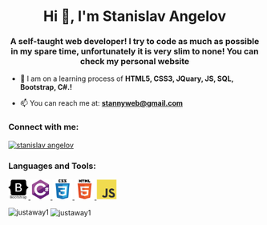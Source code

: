 <h1 align="center">Hi 👋, I'm Stanislav Angelov</h1>
<h3 align="center">A self-taught web developer! I try to code as much as possible in my spare time, unfortunately it is very slim to none! You can check my personal website</h3>

- 🌱 I am on a learning process of **HTML5, CSS3, JQuary, JS, SQL, Bootstrap, C#.!**

- 📫 You can reach me at: **stannyweb@gmail.com**

<h3 align="left">Connect with me:</h3>
<p align="left">
<a href="https://linkedin.com/in/stanislav angelov" target="blank"><img align="center" src="https://raw.githubusercontent.com/rahuldkjain/github-profile-readme-generator/master/src/images/icons/Social/linked-in-alt.svg" alt="stanislav angelov" height="30" width="40" /></a>
</p>

<h3 align="left">Languages and Tools:</h3>
<p align="left"> <a href="https://getbootstrap.com" target="_blank" rel="noreferrer"> <img src="https://raw.githubusercontent.com/devicons/devicon/master/icons/bootstrap/bootstrap-plain-wordmark.svg" alt="bootstrap" width="40" height="40"/> </a> <a href="https://www.w3schools.com/cs/" target="_blank" rel="noreferrer"> <img src="https://raw.githubusercontent.com/devicons/devicon/master/icons/csharp/csharp-original.svg" alt="csharp" width="40" height="40"/> </a> <a href="https://www.w3schools.com/css/" target="_blank" rel="noreferrer"> <img src="https://raw.githubusercontent.com/devicons/devicon/master/icons/css3/css3-original-wordmark.svg" alt="css3" width="40" height="40"/> </a> <a href="https://www.w3.org/html/" target="_blank" rel="noreferrer"> <img src="https://raw.githubusercontent.com/devicons/devicon/master/icons/html5/html5-original-wordmark.svg" alt="html5" width="40" height="40"/> </a> <a href="https://developer.mozilla.org/en-US/docs/Web/JavaScript" target="_blank" rel="noreferrer"> <img src="https://raw.githubusercontent.com/devicons/devicon/master/icons/javascript/javascript-original.svg" alt="javascript" width="40" height="40"/> </a> </p>

<p><img align="left" src="https://github-readme-stats.vercel.app/api/top-langs?username=justaway1&show_icons=true&locale=en&layout=compact" alt="justaway1" /></p>

<p>&nbsp;<img align="center" src="https://github-readme-stats.vercel.app/api?username=justaway1&show_icons=true&locale=en" alt="justaway1" /></p>
